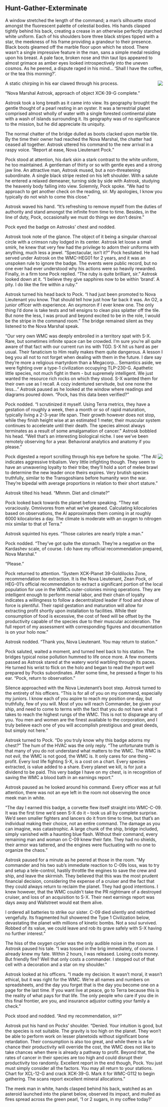 ## Hunt-Gather-Exterminate

A window stretched the length of the command; a man’s silhouette stood amongst the fluorescent palette of celestial bodies.  His hands clasped tightly behind his back, creating a crease in an otherwise perfectly starched white uniform. Each of his shoulders bore three black stripes tipped with a star, the meekness of his frame providing a grandeur to their presence. Black boots gleamed off the marble floor upon which he stood. There wasn’t a single impressive feature in the man, sans a simple medal residing upon his breast. A pale face, broken nose and thin taut lips appeared to almost grimace as amber eyes looked introspectively into the uneven cosmos. As he peered, a dispute raged in his mind... ‘Shall I have the coffee, or the tea this morning?’. 

<img align="right" src="/images/nova_marshal.png">

A static chirping in his ear clawed through his process.

“Nova Marshal Astrosk, approach of object XCK-39-G complete.”

Astrosk took a long breath as it came into view. Its geography brought the gentle thought of a pearl resting in an oyster. It was a terrestrial planet comprised almost wholly of water with a single forested continental plate with a wash of islands surrounding it. Its geography was of no significance to the mission, but he did appreciate its uniquity. 

The normal chatter of the bridge dulled as boots clacked upon marble tile. By the time their owner had reached the Nova Marshal, the chatter had ceased all together. Astrosk uttered his command to the new arrival in a raspy voice. “Report at ease, Nova Lieutenant Pock.”

Pock stood at attention, his dark skin a stark contrast to the white uniform, he too maintained. A gentleman of thirty or so with gentle eyes and a strong jaw line. An attractive man, Astrosk mused, but a non-threatening subordinate. A single black stripe rested on his left shoulder.  With a salute he entered a relaxed demeaner, turning side by side with Astrosk, studying the heavenly body falling into view. Solemnly, Pock spoke. “We had to approach to get another check on the reading, sir. My apologies, I know you typically do not wish to come this close.”

Astrosk waved his hand. “It’s refreshing to remove myself from the duties of authority and stand amongst the infinite from time to time. Besides, in the line of duty, Pock, occasionally we must do things we don’t desire.” 

Pock eyed the badge on Astrosks’ chest and nodded. 

Astrosk took note of the glance. The object of it being a singular charcoal circle with a crimson ruby lodged in its center. Astrosk let loose a small smirk, he knew that very few had the privilege to adorn their uniforms with anything, much less a jewel. “Spectacular, isn’t it?” 
Pock hesitated. He had served under Astrosk on the WMC-HEG01 for 2 years, and it was an unspoken rule to ignore the badge. The events were public record, but no one ever had ever understood why his actions were so heavily rewarded. Finally, in a firm tone Pock replied. “The ruby is quite brilliant, sir.”
Astrosk looked down at it. “I believe they give sapphires now to be within ‘brand’. A pity. I do like the fire within a ruby.” 

Astrosk turned his head back to Pock. “I had just been promoted to Nova Lieutenant you know. That should tell how just how far back it was. An O2, a junior officer with experience. An oxymoron if I ever knew one. The only thing I’d done is take tests and tell ensigns to clean piss splatter off the tile. But none the less, I was proud and beyond excited to be in the role, I would be the stripe in the command room.”
The bridge remained silent as they listened to the Nova Marshal speak.

“Our very own WMC was deeply embroiled in a territory spat with S-X. Rare, but sometimes infinite space can be crowded. I’m sure you’re all quite aware of that fact with our current run ins with TGD. S-X hit us hard as per usual. Their fanaticism to Him really makes them quite dangerous. A lesson I beg you all not to not forget when dealing with them in the future. I dare say they’re more a religious martyrdom than a Megacorp… Semantics aside, we were fighting over a type-1 civilization occupying TLP-230-G. Apathetic little species, not much fight in them - but supremely intelligent. We just wanted the resource rich rocks on which they stood. S-X wanted them for their own use as I recall. A cozy indentured servitude, but one none the less…” Astrosk paused as he looked at the window where readings and diagrams poured down. “Pock, has this data been verified?”

Pock nodded. “I scrutinized it myself. Using Terra metrics, they have a gestation of roughly a week, then a month or so of rapid maturation, typically living a 2-3-year life span. Their growth however does not stop, while they finish height wise at an estimated 1 meter, their muscular system continues to accelerate until their death. The species almost always terminates as a result of some amalgamation of cancer.”
Astrosk bobbled his head. “Well that’s an interesting biological niche. I see we’ve been remotely observing for a year. Behavioral analytics and anatomy if you please.”

<img align="right" src="/images/creature.png">

Pock digested a report scrolling through his eye before he spoke. “The AI indicates aggressive tribalism. Very little infighting though. They seem to have an unwavering loyalty to their tribe; they’ll hold a sort of melee brawl to determine the new leader once theirs expires. Very brutish species truthfully, similar to the Transgoshians before humanity won the war. They’re bipedal with average proportions in relation to their short stature.”

Astrosk tilted his head. “Mhmm. Diet and climate?”

Pock looked back towards the planet before speaking. “They eat voraciously. Omnivores from what we’ve gleaned. Calculating kilocalories based on observations, the AI approximates them coming in at roughly 6000 kilocalories a day. The climate is moderate with an oxygen to nitrogen mix similar to that of Terra.”

Astrosk squinted his eyes. “Those calories are nearly triple a man.”

Pock nodded. “They’ve got quite the stomach. They’re a negative on the Kardashev scale, of course. I do have my official recommendation prepared, Nova Marshal.”

“Please.”

Pock returned to attention. “System XCK-Planet 39-Goldilocks Zone, recommendation for extraction. It is the Nova Lieutenant, Zean Pock, of HEG-01’s official recommendation to extract a significant portion of the local population for use in the WMCs outer-colonies mining operations. They are intelligent enough to perform menial labor, and their chain of loyalty indicates a willingness to follow a decentralized leader if food and show of force is plentiful. Their rapid gestation and maturation will allow for extracting profit shortly upon installation to facilities. While their consumption of food is excessive, the cost of feed will be offset by the productivity capable of the species due to their muscular acceleration. The full report of my assessment with corresponding figures and documentation is on your holo now.”

Astrosk nodded. “Thank you, Nova Lieutenant. You may return to station.”

Pock saluted, waited a moment, and turned heel back to his station. The bridges typical noise pollution hummed to life once more. A few moments passed as Astrosk stared at the watery world warbling through its paces. He turned his wrist to flick on the holo and began to read the report well prepared by Pocks subordinates. After some time, he pressed a finger to his ear. “Pock, return to observation.”

Silence approached with the Nova Lieutenant’s boot step. Astrosk turned to the entirety of his officers. “This is for all of you on my command, especially my juniors. I know each of you aspire to reach my position one day, but truthfully, few of you will. Most of you will reach Commander, be given your ship, and need to come to terms with the fact that you do not have what it takes to reach the highest rungs of the WMC. This is not to disparage any of you. You men and women are the finest available to the corporation, and I truly believe each one of you will accomplish prestigious and great deeds, but simply not here.”

Astrosk turned to Pock. “Do you truly know why this badge adorns my chest?” The hum of the HVAC was the only reply. “The unfortunate truth is that many of you do not understand what matters to the WMC. The WMC is not evil, the WMC is not good, the WMC is. It only cares for one thing – profit. Every lost life fighting S-X, is a cost on a chart. Every species extracted, is value added to a share. Every planet we kill, is for just a dividend to be paid. This very badge I have on my chest, is in recognition of saving the WMC a blood bath in an earnings report.”

Astrosk paused as he looked around his command. Every officer was at full attention, there was not an eye left in the room not observing the once meek man in white.

“The day I earned this badge, a corvette flew itself straight into WMC-C-09. It was the first time we’d seen S-X do it – took us all by complete surprise. We’d seen smaller fighters and lancers do it from time to time, but that’s an individual making their choice, not an entire command. The damage as you can imagine, was catastrophic. A large chunk of the ship, bridge included, simply vanished with a haunting blue flash. Without their command, every remaining man and woman on C-09 knew their fate. They had no shields, their armor was tattered, and the engines were fluctuating with no one to organize the chaos.”

Astrosk paused for a minute as he peered at those in the room. "My commander and his two sub’s immediate reaction to C-09s loss, was to try and setup a tele-control, hastily throttle the engines to save the crew and ship, and leave the skirmish. They believed that this was the most prudent financial decision, considering the expense of a cruiser and the fact that they could always return to reclaim the planet. They had good intentions. I knew however, that the WMC couldn’t take the PR nightmare of a destroyed cruiser, and loss of an acquisition to S-X. Their next earnings report was days away and Wallstreet would eat them alive.

I ordered all batteries to strike our sister. C-09 died silently and rebirthed vengefully. Its fragmented hull showered the Type 1 Civilization below, devastating the planet with millions of kinetic bombs. Not a soul survived. Robbed of its value, we could leave and rob its grave safely with S-X having no further interest.”

The hiss of the oxygen cycler was the only audible noise in the room as Astrosk paused his tale.
“I was tossed in the brig immediately, of course. I already knew my fate. Within 2 hours, I was released. Losing costs money. But friendly fire? Well that only costs a commander. I stepped out of that cell with a decoration and a star on my shoulder."

Astrosk looked at his officers. “I made my decision. It wasn’t moral, it wasn’t ethical, but it was right for the WMC. We’re all names and numbers on spreadsheets, and the day you forget that is the day you become one on a page for the last time. If you want live at peace, go to Terra because this is the reality of what pays for that life. The only people who care if you die in this final frontier, are you, and insurance adjustor cutting your family a check.” 

Pock stood and nodded. “And my recommendation, sir?”

Astrosk put his hand on Pocks’ shoulder. “Denied. Your intuition is good, but the species is not suitable. The gravity is too high on the planet. They won’t be able to perform work on lesser planetoids without significant bone retardation. Their consumption is also too great, and while there is a fair chance their productivity will override the cost, the WMC does not like to take chances when there is already a pathway to profit. Beyond that, the rates of cancer in their species are too high and could disrupt their productivity too randomly. Excellent report in the end though, Pock. You just must simply consider all the factors. You may all return to your stations. Chart for XCL-12-G and crack XCK-39-G. Mark it for WMC-G112 to begin gathering. The scans report excellent mineral allocations.”

The meek man in white, hands clasped behind his back, watched as an asteroid launched into the planet below, observed its impact, and mulled as fires spread across the green pearl, ‘1 or 2 sugars, in my coffee today?’





